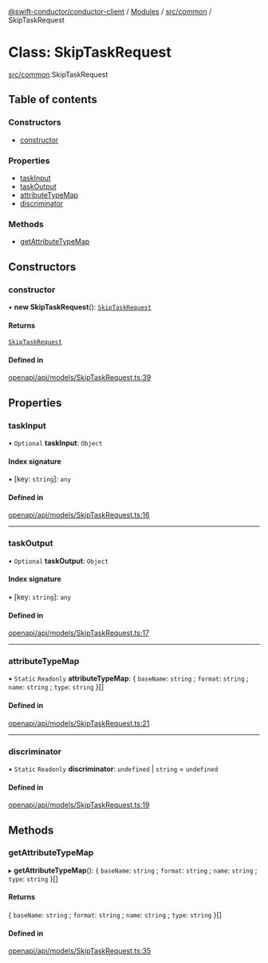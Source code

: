 [@swift-conductor/conductor-client](../README.md) / [Modules](../modules.md) / [src/common](../modules/src_common.md) / SkipTaskRequest

# Class: SkipTaskRequest

[src/common](../modules/src_common.md).SkipTaskRequest

## Table of contents

### Constructors

- [constructor](src_common.SkipTaskRequest.md#constructor)

### Properties

- [taskInput](src_common.SkipTaskRequest.md#taskinput)
- [taskOutput](src_common.SkipTaskRequest.md#taskoutput)
- [attributeTypeMap](src_common.SkipTaskRequest.md#attributetypemap)
- [discriminator](src_common.SkipTaskRequest.md#discriminator)

### Methods

- [getAttributeTypeMap](src_common.SkipTaskRequest.md#getattributetypemap)

## Constructors

### constructor

• **new SkipTaskRequest**(): [`SkipTaskRequest`](src_common.SkipTaskRequest.md)

#### Returns

[`SkipTaskRequest`](src_common.SkipTaskRequest.md)

#### Defined in

[openapi/api/models/SkipTaskRequest.ts:39](https://github.com/swift-conductor/conductor-client-typescript/blob/d61717b/openapi/api/models/SkipTaskRequest.ts#L39)

## Properties

### taskInput

• `Optional` **taskInput**: `Object`

#### Index signature

▪ [key: `string`]: `any`

#### Defined in

[openapi/api/models/SkipTaskRequest.ts:16](https://github.com/swift-conductor/conductor-client-typescript/blob/d61717b/openapi/api/models/SkipTaskRequest.ts#L16)

___

### taskOutput

• `Optional` **taskOutput**: `Object`

#### Index signature

▪ [key: `string`]: `any`

#### Defined in

[openapi/api/models/SkipTaskRequest.ts:17](https://github.com/swift-conductor/conductor-client-typescript/blob/d61717b/openapi/api/models/SkipTaskRequest.ts#L17)

___

### attributeTypeMap

▪ `Static` `Readonly` **attributeTypeMap**: \{ `baseName`: `string` ; `format`: `string` ; `name`: `string` ; `type`: `string`  }[]

#### Defined in

[openapi/api/models/SkipTaskRequest.ts:21](https://github.com/swift-conductor/conductor-client-typescript/blob/d61717b/openapi/api/models/SkipTaskRequest.ts#L21)

___

### discriminator

▪ `Static` `Readonly` **discriminator**: `undefined` \| `string` = `undefined`

#### Defined in

[openapi/api/models/SkipTaskRequest.ts:19](https://github.com/swift-conductor/conductor-client-typescript/blob/d61717b/openapi/api/models/SkipTaskRequest.ts#L19)

## Methods

### getAttributeTypeMap

▸ **getAttributeTypeMap**(): \{ `baseName`: `string` ; `format`: `string` ; `name`: `string` ; `type`: `string`  }[]

#### Returns

\{ `baseName`: `string` ; `format`: `string` ; `name`: `string` ; `type`: `string`  }[]

#### Defined in

[openapi/api/models/SkipTaskRequest.ts:35](https://github.com/swift-conductor/conductor-client-typescript/blob/d61717b/openapi/api/models/SkipTaskRequest.ts#L35)
